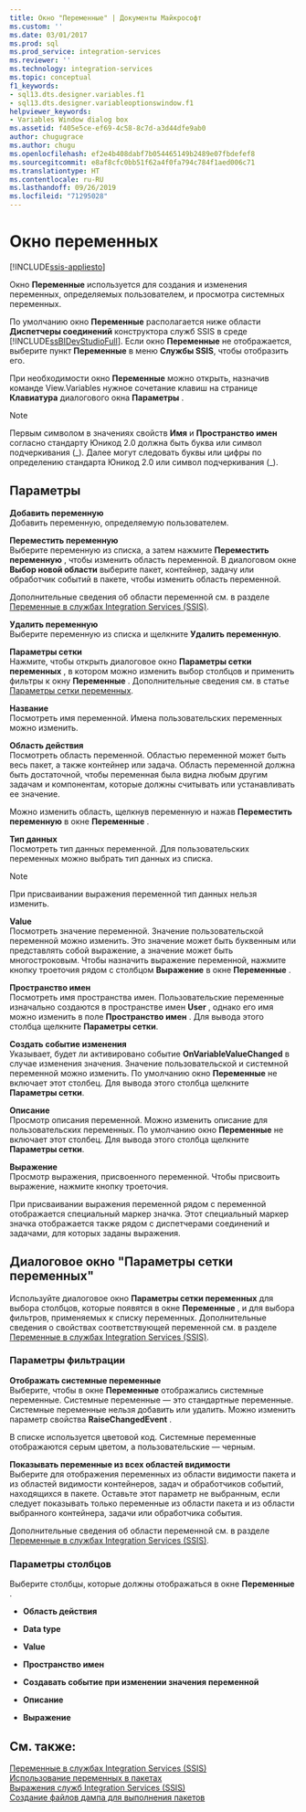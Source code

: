 ```yaml
---
title: Окно "Переменные" | Документы Майкрософт
ms.custom: ''
ms.date: 03/01/2017
ms.prod: sql
ms.prod_service: integration-services
ms.reviewer: ''
ms.technology: integration-services
ms.topic: conceptual
f1_keywords:
- sql13.dts.designer.variables.f1
- sql13.dts.designer.variableoptionswindow.f1
helpviewer_keywords:
- Variables Window dialog box
ms.assetid: f405e5ce-ef69-4c58-8c7d-a3d44dfe9ab0
author: chugugrace
ms.author: chugu
ms.openlocfilehash: ef2e4b408dabf7b054465149b2489e07fbdefef8
ms.sourcegitcommit: e8af8cfc0bb51f62a4f0fa794c784f1aed006c71
ms.translationtype: HT
ms.contentlocale: ru-RU
ms.lasthandoff: 09/26/2019
ms.locfileid: "71295028"
---
```

# <a name="variables-window"></a>Окно переменных

[!INCLUDE[ssis-appliesto](../includes/ssis-appliesto-ssvrpluslinux-asdb-asdw-xxx.md)]


  Окно **Переменные** используется для создания и изменения переменных, определяемых пользователем, и просмотра системных переменных.  
  
 По умолчанию окно **Переменные** располагается ниже области **Диспетчеры соединений** конструктора служб SSIS в среде [!INCLUDE[ssBIDevStudioFull](../includes/ssbidevstudiofull-md.md)]. Если окно **Переменные** не отображается, выберите пункт **Переменные** в меню **Службы SSIS**, чтобы отобразить его.  
  
 При необходимости окно **Переменные** можно открыть, назначив команде View.Variables нужное сочетание клавиш на странице **Клавиатура** диалогового окна **Параметры** .  
  
> [!NOTE]
>  Первым символом в значениях свойств **Имя** и **Пространство имен** согласно стандарту Юникод 2.0 должна быть буква или символ подчеркивания (_). Далее могут следовать буквы или цифры по определению стандарта Юникод 2.0 или символ подчеркивания (\_).  
  
## <a name="options"></a>Параметры  
 **Добавить переменную**  
 Добавить переменную, определяемую пользователем.  
  
 **Переместить переменную**  
 Выберите переменную из списка, а затем нажмите **Переместить переменную** , чтобы изменить область переменной. В диалоговом окне **Выбор новой области** выберите пакет, контейнер, задачу или обработчик событий в пакете, чтобы изменить область переменной.  
  
 Дополнительные сведения об области переменной см. в разделе [Переменные в службах Integration Services (SSIS)](../integration-services/integration-services-ssis-variables.md).  
  
 **Удалить переменную**  
 Выберите переменную из списка и щелкните **Удалить переменную**.  
  
 **Параметры сетки**  
 Нажмите, чтобы открыть диалоговое окно **Параметры сетки переменных** , в котором можно изменить выбор столбцов и применить фильтры к окну **Переменные** . Дополнительные сведения см. в статье [Параметры сетки переменных](../integration-services/variable-grid-options.md).  
  
 **Название**  
 Посмотреть имя переменной. Имена пользовательских переменных можно изменить.  
  
 **Область действия**  
 Посмотреть область переменной. Областью переменной может быть весь пакет, а также контейнер или задача. Область переменной должна быть достаточной, чтобы переменная была видна любым другим задачам и компонентам, которые должны считывать или устанавливать ее значение.  
  
 Можно изменить область, щелкнув переменную и нажав **Переместить переменную** в окне **Переменные** .  
  
 **Тип данных**  
 Посмотреть тип данных переменной. Для пользовательских переменных можно выбрать тип данных из списка.  
  
> [!NOTE]  
>  При присваивании выражения переменной тип данных нельзя изменить.  
  
 **Value**  
 Посмотреть значение переменной. Значение пользовательской переменной можно изменить. Это значение может быть буквенным или представлять собой выражение, а значение может быть многостроковым. Чтобы назначить выражение переменной, нажмите кнопку троеточия рядом с столбцом **Выражение** в окне **Переменные** .  
  
 **Пространство имен**  
 Посмотреть имя пространства имен. Пользовательские переменные изначально создаются в пространстве имен **User** , однако его имя можно изменить в поле **Пространство имен** . Для вывода этого столбца щелкните **Параметры сетки**.  
  
 **Создать событие изменения**  
 Указывает, будет ли активировано событие **OnVariableValueChanged** в случае изменения значения. Значение пользовательской и системной переменной можно изменить. По умолчанию окно **Переменные** не включает этот столбец. Для вывода этого столбца щелкните **Параметры сетки**.  
  
 **Описание**  
 Просмотр описания переменной. Можно изменить описание для пользовательских переменных. По умолчанию окно **Переменные** не включает этот столбец. Для вывода этого столбца щелкните **Параметры сетки**.  
  
 **Выражение**  
 Просмотр выражения, присвоенного переменной. Чтобы присвоить выражение, нажмите кнопку троеточия.  
  
 При присваивании выражения переменной рядом с переменной отображается специальный маркер значка. Этот специальный маркер значка отображается также рядом с диспетчерами соединений и задачами, для которых заданы выражения.  

## <a name="variable-grid-options-dialog-box"></a>Диалоговое окно "Параметры сетки переменных"
 Используйте диалоговое окно **Параметры сетки переменных** для выбора столбцов, которые появятся в окне **Переменные** , и для выбора фильтров, применяемых к списку переменных. Дополнительные сведения о свойствах соответствующей переменной см. в разделе [Переменные в службах Integration Services (SSIS)](../integration-services/integration-services-ssis-variables.md).  
  
### <a name="options-for-filter"></a>Параметры фильтрации  
 **Отображать системные переменные**  
 Выберите, чтобы в окне **Переменные** отображались системные переменные. Системные переменные — это стандартные переменные. Системные переменные нельзя добавить или удалить. Можно изменить параметр свойства **RaiseChangedEvent** .  
  
 В списке используется цветовой код. Системные переменные отображаются серым цветом, а пользовательские — черным.  
  
 **Показывать переменные из всех областей видимости**  
 Выберите для отображения переменных из области видимости пакета и из областей видимости контейнеров, задач и обработчиков событий, находящихся в пакете. Оставьте этот параметр не выбранным, если следует показывать только переменные из области пакета и из области выбранного контейнера, задачи или обработчика события.  
  
 Дополнительные сведения об области переменной см. в разделе [Переменные в службах Integration Services (SSIS)](../integration-services/integration-services-ssis-variables.md).  
  
### <a name="options-for-columns"></a>Параметры столбцов  
 Выберите столбцы, которые должны отображаться в окне **Переменные** .  
  
-   **Область действия**  
  
-   **Data type**  
  
-   **Value**  
  
-   **Пространство имен**  
  
-   **Создавать событие при изменении значения переменной**  
  
-   **Описание**  
  
-   **Выражение**  
  
## <a name="see-also"></a>См. также:  
 [Переменные в службах Integration Services (SSIS)](../integration-services/integration-services-ssis-variables.md)   
 [Использование переменных в пакетах](https://msdn.microsoft.com/library/7742e92d-46c5-4cc4-b9a3-45b688ddb787)   
 [Выражения служб Integration Services (SSIS)](../integration-services/expressions/integration-services-ssis-expressions.md)   
 [Создание файлов дампа для выполнения пакетов](../integration-services/troubleshooting/generating-dump-files-for-package-execution.md)  
  
  

